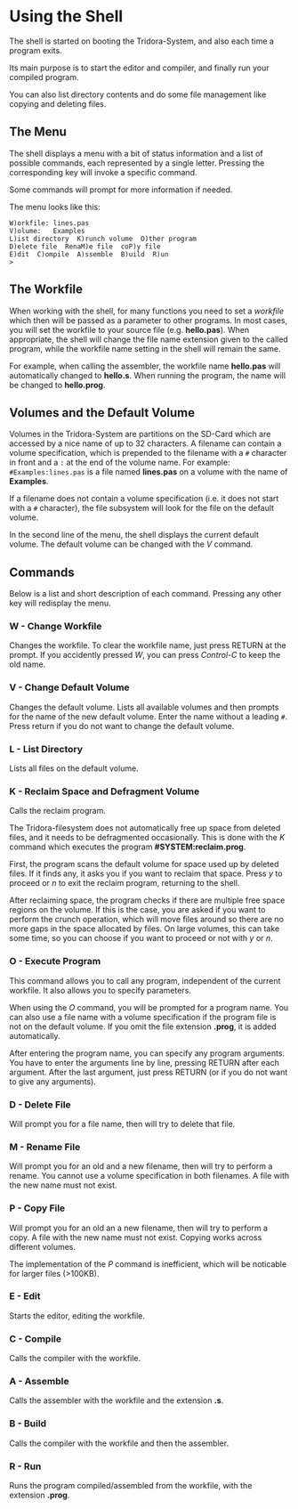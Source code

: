 # Using the Shell

The shell is started on booting the Tridora-System, and also each
time a program exits.

Its main purpose is to start the editor and compiler, and finally run your
compiled program.

You can also list directory contents and do some file management like
copying and deleting files.

## The Menu
The shell displays a menu with a bit of status information and a list
of possible commands, each represented by a single letter.
Pressing the corresponding key will invoke a specific command.

Some commands will prompt for more information if needed.

The menu looks like this:

```
W)orkfile: lines.pas
V)olume:   Examples
L)ist directory  K)runch volume  O)ther program
D)elete file  RenaM)e file  coP)y file
E)dit  C)ompile  A)ssemble  B)uild  R)un
> 
```

## The Workfile
When working with the shell, for many functions you
need to set a _workfile_ which then will be passed as a parameter
to other programs. In most cases, you will set the workfile to your
source file (e.g. **hello.pas**). When appropriate, the shell will
change the file name extension given to the called program, while the
workfile name setting in the shell will remain the same.

For example, when calling the assembler, the workfile name **hello.pas**
will automatically changed to **hello.s**. When running the program,
the name will be changed to **hello.prog**.

## Volumes and the Default Volume
Volumes in the Tridora-System are partitions on the SD-Card which are
accessed by a nice name of up to 32 characters. A filename can contain
a volume specification, which is prepended to the filename with a `#`
character in front and a `:` at the end of the volume name. For example:
`#Examples:lines.pas` is a file named **lines.pas** on a volume with
the name of **Examples**.

If a filename does not contain a volume specification (i.e. it does
not start with a `#` character), the file subsystem will look for the
file on the default volume.

In the second line of the menu, the shell displays the current default
volume. The default volume can be changed with the _V_ command.

## Commands
Below is a list and short description of each command. Pressing any
other key will redisplay the menu.

### W - Change Workfile
Changes the workfile. To clear the workfile name, just press RETURN at
the prompt. If you accidently pressed _W_, you can press _Control-C_
to keep the old name.

### V - Change Default Volume
Changes the default volume. Lists all available volumes and then prompts
for the name of the new default volume.
Enter the name without a leading `#`. Press
return if you do not want to change the default volume.

### L - List Directory
Lists all files on the default volume.

### K - Reclaim Space and Defragment Volume
Calls the reclaim program.

The Tridora-filesystem does not automatically free up space from
deleted files, and it needs to be defragmented occasionally.
This is done with the _K_ command which executes the program **#SYSTEM:reclaim.prog**.

First, the program scans the default volume for space used up by deleted files.
If it finds any, it asks you if you want to reclaim that space. Press *y* to proceed
or *n* to exit the reclaim program, returning to the shell.

After reclaiming space, the program checks if there are multiple free space
regions on the volume. If this is the case, you are asked if you want to perform
the crunch operation, which will move files around so there are no more gaps in the
space allocated by files. On large volumes, this can take some time, so you can
choose if you want to proceed or not with *y* or *n*.

### O - Execute Program
This command allows you to call any program, independent of the current workfile.
It also allows you to specify parameters.

When using the _O_ command, you will be prompted for a program name. You can
also use a file name with a volume specification if the program file is not on the
default volume. If you omit the file extension **.prog**, it is added automatically.

After entering the program name, you can specify any program arguments. You have
to enter the arguments line by line, pressing RETURN after each argument.
After the last argument, just press RETURN (or if you do not want to give any arguments).

### D - Delete File
Will prompt you for a file name, then will try to delete that file.

### M - Rename File
Will prompt you for an old and a new filename, then will try to perform a rename.
You cannot use a volume specification in both filenames.
A file with the new name must not exist.

### P - Copy File
Will prompt you for an old an a new filename, then will try to perform a copy.
A file with the new name must not exist.
Copying works across different volumes.

The implementation of the _P_ command is inefficient, which will be noticable for larger files (>100KB).

### E - Edit
Starts the editor, editing the workfile.

### C - Compile
Calls the compiler with the workfile.

### A - Assemble
Calls the assembler with the workfile and the extension **.s**.

### B - Build
Calls the compiler with the workfile and then the assembler.

### R - Run
Runs the program compiled/assembled from the workfile, with the extension **.prog**.
